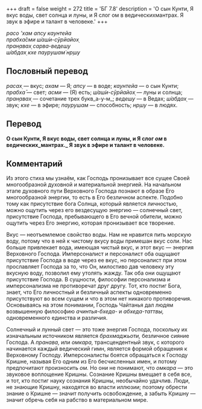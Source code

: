 +++
draft = false
weight = 272
title = 'БГ 7.8'
description = 'О сын Кунти, Я вкус воды, свет солнца и луны, и Я слог ом в ведическихмантрах. Я звук в эфире и талант в человеке.'
+++

_расо ’хам апсу каунтейа  
прабха̄сми ш́аш́и-сӯрйайох̣  
пран̣авах̣ сарва-ведешу  
ш́абдах̣ кхе паурушам̇ нр̣шу_

## Пословный перевод

_расах̣_ — вкус; _ахам_ — Я; _апсу_ — в воде; _каунтейа_ — о сын Кунти; _прабха̄_ — свет; _асми_ — (Я) есть; _ш́аш́и_\-_сӯрйайох̣_ — луны и солнца; _пран̣авах̣_ — сочетание трех букв_а-у-м_; _ведешу_ — в Ведах; _ш́абдах̣_ — звук; _кхе_ — в эфире; _паурушам_ — способность; _нр̣шу_ — в людях.

## Перевод

**О сын Кунти, Я вкус воды, свет солнца и луны, и Я слог _ом_ в ведических_мантрах._ Я звук в эфире и талант в человеке.**

## Комментарий

Из этого стиха мы узнаём, как Господь пронизывает все сущее Своей многообразной духовной и материальной энергией. На начальном этапе духовного пути Верховного Господа познают в образе Его многообразной энергии, то есть в Его безличном аспекте. Подобно тому как присутствие бога Солнца, который является личностью, можно ощутить через его вездесущую энергию — солнечный свет, присутствие Господа, пребывающего в Его вечной обители, можно ощутить через Его энергию, которая пронизывает все творение.  
  
Вкус — неотъемлемое свойство воды. Нам не нравится пить морскую воду, потому что в ней к чистому вкусу воды примешан вкус соли. Нас больше привлекает вода, имеющая чистый вкус, и этот вкус — энергия Верховного Господа. Имперсоналист и персоналист оба ощущают присутствие Господа в воде через ее вкус, но персоналист при этом прославляет Господа за то, что Он, милостиво дав человеку эту вкусную воду, позволил ему утолять жажду. Так оба они ощущают присутствие Господа. В сущности, философии персонализма и имперсонализма не противоречат друг другу. Тот, кто постиг Бога, знает, что Его личностный и безличный аспекты одновременно присутствуют во всем сущем и что в этом нет никакого противоречия. Основываясь на этом понимании, Господь Чайтанья дал людям возвышенную философию _ачинтья-бхеда-_ и _абхеда-таттвы,_ одновременного единства и различия.

Солнечный и лунный свет — это тоже энергия Господа, поскольку их изначальным источником является _брахмаджьоти,_ безличное сияние Господа. А _пранава,_ или _омкара,_ трансцендентный звук, с которого начинается каждый ведический гимн, является формой обращения к Верховному Господу. Имперсоналисты боятся обращаться к Господу Кришне, называя Его одним из Его бесчисленных имен, и потому предпочитают произносить _ом._ Но они не понимают, что _омкара_ — это звуковое воплощение Кришны. Сознание Кришны вмещает в себя все, и тот, кто постиг науку сознания Кришны, необычайно удачлив. Люди, не знающие Кришну, находятся во власти иллюзии; поэтому обрести знание о Кришне — значит получить освобождение, а забыть Кришну — значит обречь себя на рабство в материальном мире.
